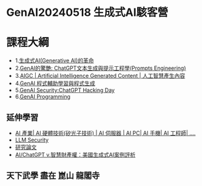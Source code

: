 # GenAI20240518 生成式AI駭客營

# 課程大綱
- 1.[生成式AI(Generative AI)的革命](Generative_AI.md)
- 2.[GenAI的驚艷: ChatGPT文本生成與提示工程學(Prompts Engineering)](ChatGPT.md)
- 3.[AIGC | Artificial Intelligence Generated Content | 人工智慧產生內容 ](/AIGC) 
- 4.[GenAI 程式輔助學習與程式生成](GenAI_Python.md)
- 5.[GenAI Security:ChatGPT Hacking Day](ChatGPT4SEC.md)
- 6.[GenAI Programming](./GenAIPrograming/readme.md)



## 延伸學習
- [AI 產業| AI 硬體技術(矽光子技術) | AI 伺服器 | AI PC| AI 手機| AI 工程師| ....](./TOPICS/AI_Market.md)
- [LLM Security](./TOPICS/LLM_Sec.md)
- [研究論文](./TOPICS/Research.md)
- [AI/ChatGPT v.智慧財產權：美國生成式AI案例評析](https://www.books.com.tw/products/0010977697?sloc=main)


## 天下武學 盡在 崑山 龍閣寺
